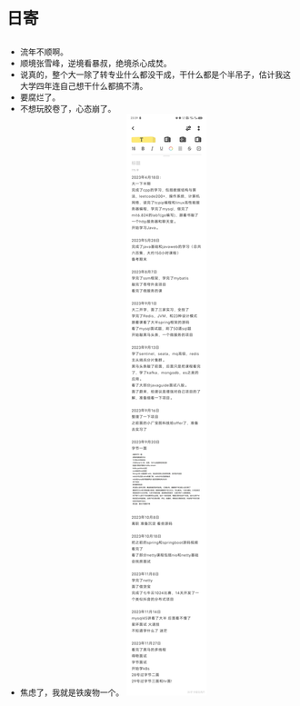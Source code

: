 # 日寄

##
* 流年不顺啊。
* 顺境张雪峰，逆境看暴叔，绝境杀心成焚。
* 说真的，整个大一除了转专业什么都没干成，干什么都是个半吊子，估计我这大学四年连自己想干什么都搞不清。
* 要腐烂了。
* 不想玩胶卷了，心态崩了。
* 焦虑了，我就是铁废物一个。
![](images/1.jpg)
##

